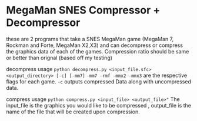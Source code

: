 # MegaMan SNES Compressor + Decompressor
these are 2 programs that take a SNES MegaMan game (MegaMan 7, Rockman and Forte, MegaMan X2,X3)
and can decompress or compress the graphics data of each of the games. Compression ratio 
should be same or better than orignal (based off my testing)

decompress usage `python decompress.py <input_file.sfc> <output_directory> [-c] [-mm7]`
`-mm7 -rmf -mmx2 -mmx3` are the respective flags for each game.
`-c` outputs compressed Data along with uncompressed data.

compress usage `python compress.py <input_file> <output_file>"`
The input_file is the graphics you would like to be compressed , output_file is the name of the file that will be created upon compression.